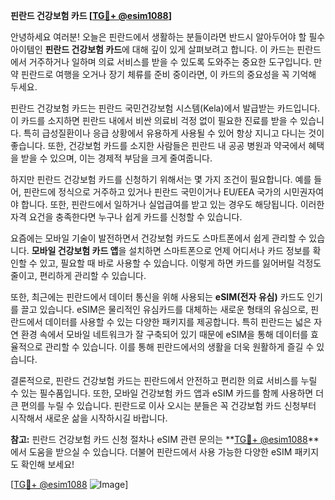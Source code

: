**핀란드 건강보험 카드 [[TG💪+ @esim1088](https://t.me/s/esim1088)]**

안녕하세요 여러분! 오늘은 핀란드에서 생활하는 분들이라면 반드시 알아두어야 할 필수 아이템인 **핀란드 건강보험 카드**에 대해 깊이 있게 살펴보려고 합니다. 이 카드는 핀란드에서 거주하거나 일하며 의료 서비스를 받을 수 있도록 도와주는 중요한 도구입니다. 만약 핀란드로 여행을 오거나 장기 체류를 준비 중이라면, 이 카드의 중요성을 꼭 기억해 두세요.

핀란드 건강보험 카드는 핀란드 국민건강보험 시스템(Kela)에서 발급받는 카드입니다. 이 카드를 소지하면 핀란드 내에서 비싼 의료비 걱정 없이 필요한 진료를 받을 수 있습니다. 특히 급성질환이나 응급 상황에서 유용하게 사용될 수 있어 항상 지니고 다니는 것이 좋습니다. 또한, 건강보험 카드를 소지한 사람들은 핀란드 내 공공 병원과 약국에서 혜택을 받을 수 있으며, 이는 경제적 부담을 크게 줄여줍니다.

하지만 핀란드 건강보험 카드를 신청하기 위해서는 몇 가지 조건이 필요합니다. 예를 들어, 핀란드에 정식으로 거주하고 있거나 핀란드 국민이거나 EU/EEA 국가의 시민권자여야 합니다. 또한, 핀란드에서 일하거나 실업급여를 받고 있는 경우도 해당됩니다. 이러한 자격 요건을 충족한다면 누구나 쉽게 카드를 신청할 수 있습니다.

요즘에는 모바일 기술이 발전하면서 건강보험 카드도 스마트폰에서 쉽게 관리할 수 있습니다. **모바일 건강보험 카드 앱**을 설치하면 스마트폰으로 언제 어디서나 카드 정보를 확인할 수 있고, 필요할 때 바로 사용할 수 있습니다. 이렇게 하면 카드를 잃어버릴 걱정도 줄이고, 편리하게 관리할 수 있습니다.

또한, 최근에는 핀란드에서 데이터 통신을 위해 사용되는 **eSIM(전자 유심)** 카드도 인기를 끌고 있습니다. eSIM은 물리적인 유심카드를 대체하는 새로운 형태의 유심으로, 핀란드에서 데이터를 사용할 수 있는 다양한 패키지를 제공합니다. 특히 핀란드는 넓은 자연 환경 속에서 모바일 네트워크가 잘 구축되어 있기 때문에 eSIM을 통해 데이터를 효율적으로 관리할 수 있습니다. 이를 통해 핀란드에서의 생활을 더욱 원활하게 즐길 수 있습니다.

결론적으로, 핀란드 건강보험 카드는 핀란드에서 안전하고 편리한 의료 서비스를 누릴 수 있는 필수품입니다. 또한, 모바일 건강보험 카드 앱과 eSIM 카드를 함께 사용하면 더 큰 편의를 누릴 수 있습니다. 핀란드로 이사 오시는 분들은 꼭 건강보험 카드 신청부터 시작해서 새로운 삶을 시작하시길 바랍니다.

**참고:** 핀란드 건강보험 카드 신청 절차나 eSIM 관련 문의는 **[TG💪+ @esim1088](https://t.me/s/esim1088)**에서 도움을 받으실 수 있습니다. 더불어 핀란드에서 사용 가능한 다양한 eSIM 패키지도 확인해 보세요!

[[TG💪+ @esim1088](https://t.me/s/esim1088) ![Image](https://i.postimg.cc/Y0z9fWf4/image.png)]